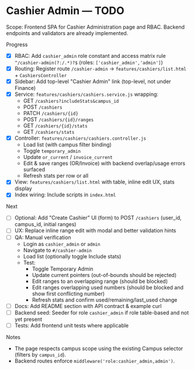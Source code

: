 # Cashier Admin — TODO

Scope: Frontend SPA for Cashier Administration page and RBAC. Backend endpoints and validators are already implemented.

Progress
- [x] RBAC: Add `cashier_admin` role constant and access matrix rule `^/cashier-admin(?:/.*)?$` (roles: `['cashier_admin','admin']`)
- [x] Routing: Register route `/cashier-admin` → `features/cashiers/list.html` + `CashiersController`
- [x] Sidebar: Add top-level "Cashier Admin" link (top-level, not under Finance)
- [x] Service: `features/cashiers/cashiers.service.js` wrapping:
  - GET `/cashiers?includeStats&campus_id`
  - POST `/cashiers`
  - PATCH `/cashiers/{id}`
  - POST `/cashiers/{id}/ranges`
  - GET `/cashiers/{id}/stats`
  - GET `/cashiers/stats`
- [x] Controller: `features/cashiers/cashiers.controller.js`
  - Load list (with campus filter binding)
  - Toggle `temporary_admin`
  - Update `or_current` / `invoice_current`
  - Edit & save ranges (OR/Invoice) with backend overlap/usage errors surfaced
  - Refresh stats per row or all
- [x] View: `features/cashiers/list.html` with table, inline edit UX, stats display
- [x] Index wiring: Include scripts in `index.html`

Next
- [ ] Optional: Add "Create Cashier" UI (form) to POST `/cashiers` (user_id, campus_id, initial ranges)
- [ ] UX: Replace inline range edit with modal and better validation hints
- [ ] QA: Manual verification
  - Login as `cashier_admin` or `admin`
  - Navigate to `#/cashier-admin`
  - Load list (optionally toggle Include stats)
  - Test:
    - Toggle Temporary Admin
    - Update current pointers (out-of-bounds should be rejected)
    - Edit ranges to an overlapping range (should be blocked)
    - Edit ranges overlapping used numbers (should be blocked and show first conflicting number)
    - Refresh stats and confirm used/remaining/last_used change
- [ ] Docs: Add README section with API contract & example curl
- [ ] Backend seed: Seeder for role `cashier_admin` if role table-based and not yet present
- [ ] Tests: Add frontend unit tests where applicable

Notes
- The page respects campus scope using the existing Campus selector (filters by `campus_id`).
- Backend routes enforce `middleware('role:cashier_admin,admin')`.
